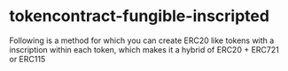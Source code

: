 # tokencontract-fungible-inscripted
Following is a method for which you can create ERC20 like tokens with a inscription within each token, which makes it a hybrid of ERC20 + ERC721  or ERC115
